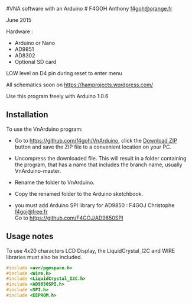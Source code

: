 #VNA software with an Arduino #
F4GOH Anthony f4goh@orange.fr <br>

June 2015

  Hardware :
- Arduino or Nano
- AD9851
- AD8302
- Optional SD card

LOW level on D4 pin during reset to enter menu

All schematics soon on https://hamprojects.wordpress.com/ 

Use this program freely with Arduino 1.0.6

## Installation ##
To use the VnArduino program:  
- Go to https://github.com/f4goh/VnArduino, click the [Download ZIP](https://github.com/f4goh/VnArduino/archive/master.zip) button and save the ZIP file to a convenient location on your PC.
- Uncompress the downloaded file.  This will result in a folder containing the program, that has a name that includes the branch name, usually VnArduino-master.
- Rename the folder to  VnArduino.
- Copy the renamed folder to the Arduino sketchbook\.

- you must add Arduino SPI library for AD9850 : F4GOJ Christophe f4goj@free.fr <br>
  Go to https://github.com/F4GOJ/AD9850SPI

## Usage notes ##


To use 4x20 characters LCD Display, the LiquidCrystal_I2C and WIRE libraries must also be included.


```c++
#include <avr/pgmspace.h>
#include <Wire.h>
#include <LiquidCrystal_I2C.h>
#include <AD9850SPI.h>
#include <SPI.h>
#include <EEPROM.h>
```
